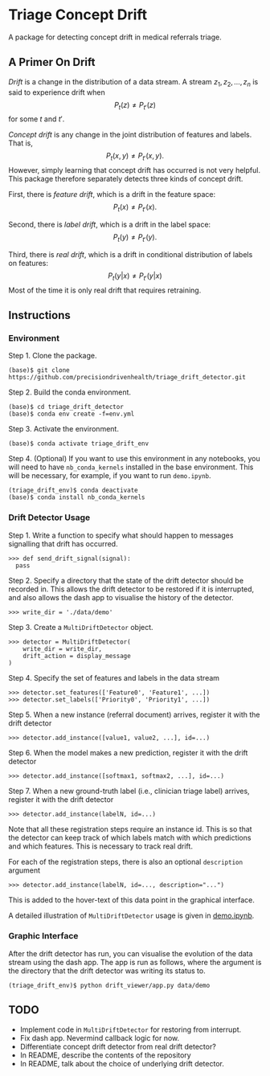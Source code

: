# Triage Concept Drift

A package for detecting concept drift in medical referrals triage.

## A Primer On Drift

*Drift* is a change in the distribution of a data stream. A stream $z_1,z_2,\dots,z_n$ is said to experience drift when
$$
P_t(z) \ne P_{t'}(z)
$$
for some $t$ and $t'$.

*Concept drift* is any change in the joint distribution of features and labels. That is,
$$
P_t(x,y) \ne P_{t'}(x,y).
$$
However, simply learning that concept drift has occurred is not very helpful.
This package therefore separately detects three kinds of concept drift.

First, there is *feature drift*, which is a drift in the feature space:
$$
P_t(x) \ne P_{t'}(x).
$$

Second, there is *label drift*, which is a drift in the label space:
$$
P_t(y) \ne P_{t'}(y).
$$

Third, there is *real drift*, which is a drift in conditional distribution of labels on features:
$$
P_t(y|x) \ne P_{t'}(y|x)
$$
Most of the time it is only real drift that requires retraining.

## Instructions

### Environment

Step 1. Clone the package.
```
(base)$ git clone https://github.com/precisiondrivenhealth/triage_drift_detector.git
```

Step 2. Build the conda environment.
```
(base)$ cd triage_drift_detector
(base)$ conda env create -f=env.yml
```

Step 3. Activate the environment.
```
(base)$ conda activate triage_drift_env
```

Step 4. (Optional) If you want to use this environment in any notebooks, you will need to have `nb_conda_kernels` installed in the base environment. This will be necessary, for example, if you want to run `demo.ipynb`.
```
(triage_drift_env)$ conda deactivate
(base)$ conda install nb_conda_kernels
```

### Drift Detector Usage

Step 1. Write a function to specify what should happen to messages signalling that drift has occurred.
```
>>> def send_drift_signal(signal):
  pass
```

Step 2. Specify a directory that the state of the drift detector should be recorded in.
This allows the drift detector to be restored if it is interrupted, and also allows the dash app to visualise the history of the detector.
```
>>> write_dir = './data/demo'
```

Step 3. Create a `MultiDriftDetector` object.
```
>>> detector = MultiDriftDetector(
    write_dir = write_dir,
    drift_action = display_message
)
```

Step 4. Specify the set of features and labels in the data stream
```
>>> detector.set_features(['Feature0', 'Feature1', ...])
>>> detector.set_labels(['Priority0', 'Priority1', ...])
```

Step 5. When a new instance (referral document) arrives, register it with the drift detector
```
>>> detector.add_instance([value1, value2, ...], id=...)
```

Step 6. When the model makes a new prediction, register it with the drift detector
```
>>> detector.add_instance([softmax1, softmax2, ...], id=...)
```

Step 7. When a new ground-truth label (i.e., clinician triage label) arrives, register it with the drift detector
```
>>> detector.add_instance(labelN, id=...)
```

Note that all these registration steps require an instance id.
This is so that the detector can keep track of which labels match with which predictions and which features.
This is necessary to track real drift.

For each of the registration steps, there is also an optional `description` argument
```
>>> detector.add_instance(labelN, id=..., description="...")
```
This is added to the hover-text of this data point in the graphical interface.

A detailed illustration of `MultiDriftDetector` usage is given in [demo.ipynb](demo.ipynb).

### Graphic Interface

After the drift detector has run, you can visualise the evolution of the data stream using the dash app.
The app is run as follows, where the argument is the directory that the drift detector was writing its status to.
```
(triage_drift_env)$ python drift_viewer/app.py data/demo
```

## TODO

 * Implement code in `MultiDriftDetector` for restoring from interrupt.
 * Fix dash app. Nevermind callback logic for now.
 * Differentiate concept drift detector from real drift detector?
 * In README, describe the contents of the repository
 * In README, talk about the choice of underlying drift detector.

<!--

## The Contents of this Repo



### MediTornado

A fork of the Tornado framework with the following additions:
 * An implementation of the CDDM algorithm
 * Data stream generators for medical data based on the MIMIC-III dataset
Note that this is a git [submodule](https://git-scm.com/book/en/v2/Git-Tools-Submodules) with its own repository.

## Conda cheatsheet

This is for my own benefit.

Create an environment with
```conda create --name <envname> python=<version> <optional dependencies>
```
And then remove it with
```
conda remove --name <envname> --all
```
Instal packages with
```
(envname)> conda install <package>
```
or
```
(envname)> pip install <package>
```
See a list of all packages with
```
conda list
```
Update the environment yaml with
```
conda env export > env.yml
```
Restore environment with
```
conda env create -f=env.yml
```
To use a conda environment in jupyter notebooks/labs, first install `nb_conda_kernels` in the base environment
```
(base)$ conda install -c conda-forge nb_conda_kernels
```
Then install `ipykernel` in the target environment
```
$ conda activate cenv
(cenv)$ conda install ipykernel
(cenv)$ conda deactivate
```
-->
